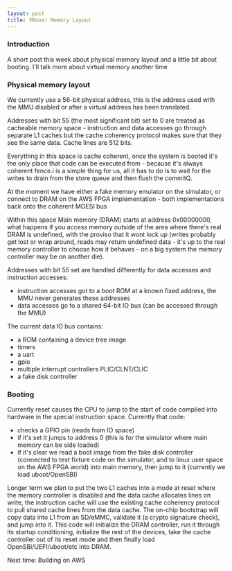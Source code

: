 ```yaml
---
layout: post
title: VRoom! Memory Layout
---
```


### Introduction

A short post this week about physical memory layout and a little bit about booting. I'll talk more
about virtual memory another time

### Physical memory layout

We currently use a 56-bit physical address, this is the address used with the MMU disabled or after a
virtual address has been translated. 

Addresses with bit 55 (the most significant bit) set to 0 are treated as cacheable memory space - instruction
and data accesses go through separate L1 caches but the cache coherency protocol makes sure that they see the
same data. Cache lines are 512 bits.

Everything in this space is cache coherent, once the system is booted it's the only place that code can
be executed from - because it's always coherent fence.i is a simple thing for us, all it has to do is to
wait for the writes to drain from the store queue and then flush the commitQ.

At the moment we have either a fake memory emulator on the simulator, or connect to DRAM on the AWS FPGA 
implementation - both implementations back onto the coherent MOESI bus

Within this space Main memory (DRAM) starts at address 0x00000000, what happens if you access memory
outside of the area where there's real DRAM is undefined, with the proviso that it wont lock up
(writes probably get lost or wrap around, reads may return undefined data - it's up to the real
memory controller to choose how it behaves - on a big system the memory controller may be on another die). 

Addresses with bit 55 set are handled differently for data accesses and instruction accesses:
* instruction accesses got to a boot ROM at a known fixed address, the MMU never generates these addresses
* data accesses go to a shared 64-bit IO bus (can be accessed through the MMU)

The current data IO bus contains:
* a ROM containing a device tree image
* timers
* a uart
* gpio
* multiple interrupt controllers PLIC/CLNT/CLIC
* a fake disk controller

### Booting

Currently reset causes the CPU to jump to the start of code compiled into hardware in the special instruction space.
Currently that code:
* checks a GPIO pin (reads from IO space)
* if it's set it jumps to address 0 (this is for the simulator where main memory can be side loaded)
* if it's clear we read a boot image from the fake disk controller (connected to test fixture code on
the simulator, and to linux user space on the AWS FPGA world) into main memory, then jump to it
(currently we load uboot/OpenSBI)

Longer term we plan to put the two L1 caches into a mode at reset where the memory controller is disabled
and the data cache allocates lines on write, the instruction cache will use the existing cache coherency protocol
to pull shared cache lines from the data cache. The on-chip bootstrap will copy data into L1 from an SD/eMMC, validate it
(a crypto signature check), and jump into it. This code will initialize the DRAM controller, run it through
its startup conditioning, initialize the rest of the devices, take the cache controller out of
its reset mode and then finally load OpenSBi/UEFI/uboot/etc into DRAM.

Next time: Building on AWS
